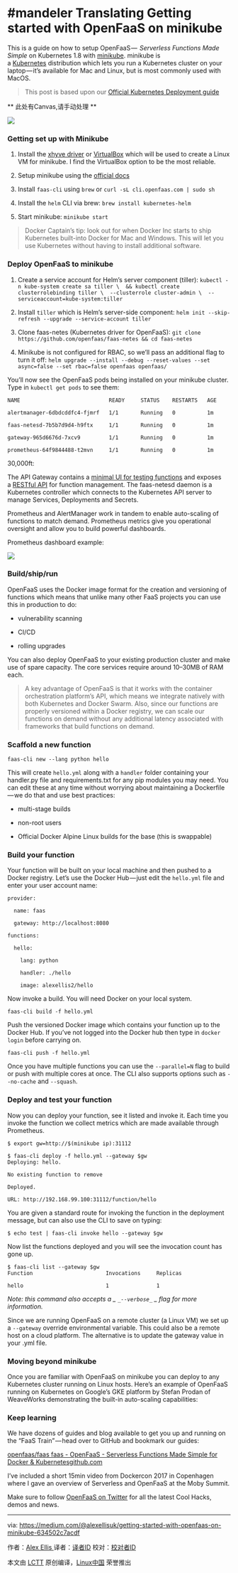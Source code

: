 #mandeler Translating Getting started with OpenFaaS on minikube
============================================================

This is a guide on how to setup OpenFaaS —  _Serverless Functions Made Simple_ on Kubernetes 1.8 with [minikube][4]. minikube is a [Kubernetes][5] distribution which lets you run a Kubernetes cluster on your laptop — it’s available for Mac and Linux, but is most commonly used with MacOS.

> This post is based upon our [Official Kubernetes Deployment guide][6]

 ** 此处有Canvas,请手动处理 ** 

![](https://cdn-images-1.medium.com/max/1600/1*C9845SlyaaT1_xrAGOBURg.png)

### Getting set up with Minikube

1.  Install the [xhyve driver][1] or [VirtualBox][2] which will be used to create a Linux VM for minikube. I find the VirtualBox option to be the most reliable.

2.  Setup minikube using the [official docs][3]

3.  Install `faas-cli` using `brew` or `curl -sL cli.openfaas.com | sudo sh`

4.  Install the `helm` CLI via brew: `brew install kubernetes-helm`

5.  Start minikube: `minikube start`

> Docker Captain’s tip: look out for when Docker Inc starts to ship Kubernetes built-into Docker for Mac and Windows. This will let you use Kubernetes without having to install additional software.

### Deploy OpenFaaS to minikube

1.  Create a service account for Helm’s server component (tiller): `kubectl -n kube-system create sa tiller \
     && kubectl create clusterrolebinding tiller \
     --clusterrole cluster-admin \
     --serviceaccount=kube-system:tiller`

2.  Install `tiller` which is Helm’s server-side component: `helm init --skip-refresh --upgrade --service-account tiller`

3.  Clone faas-netes (Kubernetes driver for OpenFaaS): `git clone https://github.com/openfaas/faas-netes && cd faas-netes`

4.  Minikube is not configured for RBAC, so we’ll pass an additional flag to turn it off: `helm upgrade --install --debug --reset-values --set async=false --set rbac=false openfaas openfaas/`

You’ll now see the OpenFaaS pods being installed on your minikube cluster. Type in `kubectl get pods` to see them:

```
NAME                            READY     STATUS    RESTARTS   AGE
```

```
alertmanager-6dbdcddfc4-fjmrf   1/1       Running   0          1m
```

```
faas-netesd-7b5b7d9d4-h9ftx     1/1       Running   0          1m
```

```
gateway-965d6676d-7xcv9         1/1       Running   0          1m
```

```
prometheus-64f9844488-t2mvn     1/1       Running   0          1m
```

30,000ft:

The API Gateway contains a [minimal UI for testing functions][7] and exposes a [RESTful API][8] for function management. The faas-netesd daemon is a Kubernetes controller which connects to the Kubernetes API server to manage Services, Deployments and Secrets.

Prometheus and AlertManager work in tandem to enable auto-scaling of functions to match demand. Prometheus metrics give you operational oversight and allow you to build powerful dashboards.

Prometheus dashboard example:

![](https://cdn-images-1.medium.com/max/1600/1*b0RnaFIss5fOJXkpIJJgMw.jpeg)

### Build/ship/run

OpenFaaS uses the Docker image format for the creation and versioning of functions which means that unlike many other FaaS projects you can use this in production to do:

*   vulnerability scanning

*   CI/CD

*   rolling upgrades

You can also deploy OpenFaaS to your existing production cluster and make use of spare capacity. The core services require around 10–30MB of RAM each.

> A key advantage of OpenFaaS is that it works with the container orchestration platform’s API, which means we integrate natively with both Kubernetes and Docker Swarm. Also, since our functions are properly versioned within a Docker registry, we can scale our functions on demand without any additional latency associated with frameworks that build functions on demand.

### Scaffold a new function

`faas-cli new --lang python hello`

This will create `hello.yml` along with a `handler` folder containing your handler.py file and requirements.txt for any pip modules you may need. You can edit these at any time without worrying about maintaining a Dockerfile — we do that and use best practices:

*   multi-stage builds

*   non-root users

*   Official Docker Alpine Linux builds for the base (this is swappable)

### Build your function

Your function will be built on your local machine and then pushed to a Docker registry. Let’s use the Docker Hub — just edit the `hello.yml` file and enter your user account name:

```
provider:
```

```
  name: faas
```

```
  gateway: http://localhost:8080
```

```
functions:
```

```
  hello:
```

```
    lang: python
```

```
    handler: ./hello
```

```
    image: alexellis2/hello
```

Now invoke a build. You will need Docker on your local system.

`faas-cli build -f hello.yml`

Push the versioned Docker image which contains your function up to the Docker Hub. If you’ve not logged into the Docker hub then type in `docker login` before carrying on.

`faas-cli push -f hello.yml`

Once you have multiple functions you can use the `--parallel=N` flag to build or push with multiple cores at once. The CLI also supports options such as `--no-cache` and `--squash`.

### Deploy and test your function

Now you can deploy your function, see it listed and invoke it. Each time you invoke the function we collect metrics which are made available through Prometheus.

```
$ export gw=http://$(minikube ip):31112
```

```
$ faas-cli deploy -f hello.yml --gateway $gw
Deploying: hello.
```

```
No existing function to remove
```

```
Deployed.
```

```
URL: http://192.168.99.100:31112/function/hello
```

You are given a standard route for invoking the function in the deployment message, but can also use the CLI to save on typing:

```
$ echo test | faas-cli invoke hello --gateway $gw
```

Now list the functions deployed and you will see the invocation count has gone up.

```
$ faas-cli list --gateway $gw
Function                       Invocations     Replicas
```

```
hello                          1               1
```

 _Note: this command also accepts a _  `_--verbose_`  _ flag for more information._ 

Since we are running OpenFaaS on a remote cluster (a Linux VM) we set up a `--gateway` override environmental variable. This could also be a remote host on a cloud platform. The alternative is to update the gateway value in your .yml file.

### Moving beyond minikube

Once you are familiar with OpenFaaS on minikube you can deploy to any Kubernetes cluster running on Linux hosts. Here’s an example of OpenFaaS running on Kubernetes on Google’s GKE platform by Stefan Prodan of WeaveWorks demonstrating the built-in auto-scaling capabilities:


### Keep learning

We have dozens of guides and blog available to get you up and running on the “FaaS Train” — head over to GitHub and bookmark our guides:

[openfaas/faas
faas - OpenFaaS - Serverless Functions Made Simple for Docker & Kubernetesgithub.com][9][][10]

I’ve included a short 15min video from Dockercon 2017 in Copenhagen where I gave an overview of Serverless and OpenFaaS at the Moby Summit.

Make sure to follow [OpenFaaS on Twitter][11] for all the latest Cool Hacks, demos and news.

--------------------------------------------------------------------------------

via: https://medium.com/@alexellisuk/getting-started-with-openfaas-on-minikube-634502c7acdf

作者：[Alex Ellis ][a]
译者：[译者ID](https://github.com/译者ID)
校对：[校对者ID](https://github.com/校对者ID)

本文由 [LCTT](https://github.com/LCTT/TranslateProject) 原创编译，[Linux中国](https://linux.cn/) 荣誉推出

[a]:https://medium.com/@alexellisuk?source=post_header_lockup
[1]:https://git.k8s.io/minikube/docs/drivers.md#xhyve-driver
[2]:https://www.virtualbox.org/wiki/Downloads
[3]:https://kubernetes.io/docs/tasks/tools/install-minikube/
[4]:https://kubernetes.io/docs/getting-started-guides/minikube/
[5]:https://kubernetes.io/
[6]:https://github.com/openfaas/faas/blob/master/guide/deployment_k8s.md
[7]:https://github.com/openfaas/faas/blob/master/TestDrive.md
[8]:https://github.com/openfaas/faas/tree/master/api-docs
[9]:https://github.com/openfaas/faas/tree/master/guide
[10]:https://github.com/openfaas/faas/tree/master/guide
[11]:https://twitter.com/openfaas

